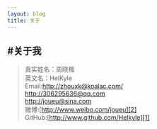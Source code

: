 ```yaml
---
layout: blog
title: 关于
---
```


#关于我
-----------

>真实姓名：周晓楷  
英文名：HelKyle  
Email:<http://zhouxk@koalac.com/>  
<http://306295636@qq.com>  
<http://joueu@sina.com>  
微博:[http://www.weibo.com/joueu][2]  
GitHub:[http://www.github.com/Helkyle][1] 

[1]:http://www.github.com/Helkyle
[2]:http://www.weibo.com/joueu



	